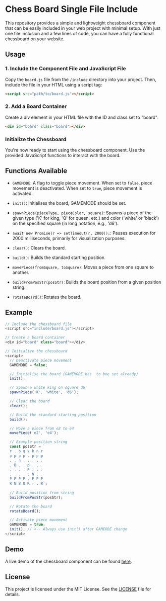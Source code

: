 # Chess Board Single File Include

This repository provides a simple and lightweight chessboard component that can be easily included in your web project with minimal setup. With just one file inclusion and a few lines of code, you can have a fully functional chessboard on your website.

## Usage

### 1. Include the Component File and JavaScript File

Copy the `board.js` file from the `/include` directory into your project. Then, include the file in your HTML using a script tag:
```html
<script src="path/to/board.js"></script>
```

### 2. Add a Board Container

Create a div element in your HTML file with the ID and class set to "board":
```html
<div id="board" class="board"></div>
```

### Initialize the Chessboard

You're now ready to start using the chessboard component. Use the provided JavaScript functions to interact with the board.

## Functions Available

- `GAMEMODE`: A flag to toggle piece movement. When set to `false`, piece movement is deactivated. When set to `true`, piece movement is activated.

- `init()`: Initialises the board, GAMEMODE should be set.

- `spawnPiece(pieceType, pieceColor, square)`: Spawns a piece of the given type ('K' for king, 'Q' for queen, etc.) and color ('white' or 'black') on the specified square (in long notation, e.g., 'd6').

- `await new Promise(r => setTimeout(r, 2000));`: Pauses execution for 2000 milliseconds, primarily for visualization purposes.

- `clear()`: Clears the board.

- `build()`: Builds the standard starting position.

- `movePiece(fromSquare, toSquare)`: Moves a piece from one square to another.

- `buildFromPosStr(posStr)`: Builds the board position from a given position string.

- `rotateBoard()`: Rotates the board.

## Example

```javascript
// Include the chessboard file
<script src="include/board.js"></script>

// Create a board container
<div id="board" class="board"></div>

// Initialize the chessboard
<script>
  // Deactivate piece movement
  GAMEMODE = false;

  // Initialise the board (GAMEMODE has  to bne set already)
  init(); 

  // Spawn a white king on square d6
  spawnPiece('K', 'white', 'd6');

  // Clear the board
  clear();

  // Build the standard starting position
  build();

  // Move a piece from e2 to e4
  movePiece('e2', 'e4');

  // Example position string
  const posStr = `
  r . b q k b n r 
  p p p p . p p p 
  . . n . . . . . 
  . B . . p . . . 
  . . . . P . . . 
  . . . . . N . . 
  P P P P . P P P 
  R N B Q K . . R`;
  
  // Build position from string
  buildFromPosStr(posStr);

  // Rotate the board
  rotateBoard();

  // Activate piece movement
  GAMEMODE = true;
  init(); // <-- Always use init() after GAMEODE change
</script>
```

## Demo

A live demo of the chessboard component can be found [here](https://fru1tyju1ce.github.io/chess-board-single-file-include/).

## License

This project is licensed under the MIT License. See the [LICENSE](LICENSE) file for details.
